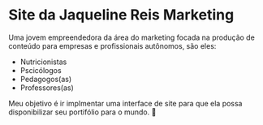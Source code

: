 # Site da Jaqueline Reis Marketing

Uma jovem empreendedora da área do marketing focada na produção de conteúdo para empresas e profissionais autônomos, são eles:

- Nutricionistas
- Pscicólogos
- Pedagogos(as)
- Professores(as)

Meu objetivo é ir implmentar uma interface de site para que ela possa disponibilizar seu portifólio para o mundo. :rocket:

